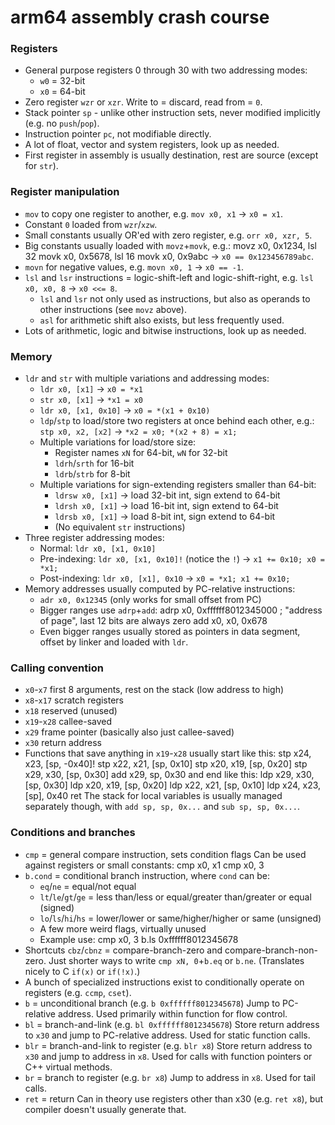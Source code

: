 # arm64 assembly crash course

### Registers

- General purpose registers 0 through 30 with two addressing modes:
  - `w0` = 32-bit
  - `x0` = 64-bit
- Zero register `wzr` or `xzr`. Write to = discard, read from = `0`.
- Stack pointer `sp` - unlike other instruction sets, never modified implicitly (e.g. no `push`/`pop`).
- Instruction pointer `pc`, not modifiable directly.
- A lot of float, vector and system registers, look up as needed.
- First register in assembly is usually destination, rest are source (except for `str`).

### Register manipulation

- `mov` to copy one register to another, e.g. `mov x0, x1` -> `x0 = x1`.
- Constant `0` loaded from `wzr`/`xzw`.
- Small constants usually OR'ed with zero register, e.g. `orr x0, xzr, 5`.
- Big constants usually loaded with `movz`+`movk`, e.g.:
      movz x0, 0x1234, lsl 32
      movk x0, 0x5678, lsl 16
      movk x0, 0x9abc
  -> `x0 == 0x123456789abc`.
- `movn` for negative values, e.g. `movn x0, 1` -> `x0 == -1`.
- `lsl` and `lsr` instructions = logic-shift-left and logic-shift-right, e.g. `lsl x0, x0, 8` -> `x0 <<= 8`.
  - `lsl` and `lsr` not only used as instructions, but also as operands to other instructions (see `movz` above).
  - `asl` for arithmetic shift also exists, but less frequently used.
- Lots of arithmetic, logic and bitwise instructions, look up as needed.

### Memory

- `ldr` and `str` with multiple variations and addressing modes:
  - `ldr x0, [x1]` -> `x0 = *x1`
  - `str x0, [x1]` -> `*x1 = x0`
  - `ldr x0, [x1, 0x10]` -> `x0 = *(x1 + 0x10)`
  - `ldp`/`stp` to load/store two registers at once behind each other, e.g.:
    `stp x0, x2, [x2]` -> `*x2 = x0; *(x2 + 8) = x1;`
  - Multiple variations for load/store size:
    - Register names `xN` for 64-bit, `wN` for 32-bit
    - `ldrh`/`srth` for 16-bit
    - `ldrb`/`strb` for  8-bit
  - Multiple variations for sign-extending registers smaller than 64-bit:
    - `ldrsw x0, [x1]` -> load 32-bit int, sign extend to 64-bit
    - `ldrsh x0, [x1]` -> load 16-bit int, sign extend to 64-bit
    - `ldrsb x0, [x1]` -> load  8-bit int, sign extend to 64-bit
    - (No equivalent `str` instructions)
- Three register addressing modes:
  - Normal: `ldr x0, [x1, 0x10]`
  - Pre-indexing: `ldr x0, [x1, 0x10]!` (notice the `!`) -> `x1 += 0x10; x0 = *x1;`
  - Post-indexing: `ldr x0, [x1], 0x10` -> `x0 = *x1; x1 += 0x10;`
- Memory addresses usually computed by PC-relative instructions:
  - `adr x0, 0x12345` (only works for small offset from PC)
  - Bigger ranges use `adrp`+`add`:
        adrp x0, 0xffffff8012345000 ; "address of page", last 12 bits are always zero
        add x0, x0, 0x678
  - Even bigger ranges usually stored as pointers in data segment, offset by linker and loaded with `ldr`.

### Calling convention

- `x0`-`x7` first 8 arguments, rest on the stack (low address to high)
- `x8`-`x17` scratch registers
- `x18` reserved (unused)
- `x19`-`x28` callee-saved
- `x29` frame pointer (basically also just callee-saved)
- `x30` return address
- Functions that save anything in `x19`-`x28` usually start like this:
      stp x24, x23, [sp, -0x40]!
      stp x22, x21, [sp, 0x10]
      stp x20, x19, [sp, 0x20]
      stp x29, x30, [sp, 0x30]
      add x29, sp, 0x30
  and end like this:
      ldp x29, x30, [sp, 0x30]
      ldp x20, x19, [sp, 0x20]
      ldp x22, x21, [sp, 0x10]
      ldp x24, x23, [sp], 0x40
      ret
  The stack for local variables is usually managed separately though, with `add sp, sp, 0x...` and `sub sp, sp, 0x...`.

### Conditions and branches

- `cmp` = general compare instruction, sets condition flags
  Can be used against registers or small constants:
      cmp x0, x1
      cmp x0, 3
- `b.cond` = conditional branch instruction, where `cond` can be:
  - `eq`/`ne` = equal/not equal
  - `lt`/`le`/`gt`/`ge` = less than/less or equal/greater than/greater or equal (signed)
  - `lo`/`ls`/`hi`/`hs` = lower/lower or same/higher/higher or same (unsigned)
  - A few more weird flags, virtually unused
  - Example use:
        cmp x0, 3
        b.ls 0xffffff8012345678
- Shortcuts `cbz`/`cbnz` = compare-branch-zero and compare-branch-non-zero.
  Just shorter ways to write `cmp xN, 0`+`b.eq` or `b.ne`.
  (Translates nicely to C `if(x)` or `if(!x)`.)
- A bunch of specialized instructions exist to conditionally operate on registers (e.g. `ccmp`, `cset`).
- `b` = unconditional branch (e.g. `b 0xffffff8012345678`)
  Jump to PC-relative address. Used primarily within function for flow control.
- `bl` = branch-and-link (e.g. `bl 0xffffff8012345678`)
  Store return address to `x30` and jump to PC-relative address. Used for static function calls.
- `blr` = branch-and-link to register (e.g. `blr x8`)
  Store return address to `x30` and jump to address in `x8`. Used for calls with function pointers or C++ virtual methods.
- `br` = branch to register (e.g. `br x8`)
  Jump to address in `x8`. Used for tail calls.
- `ret` = return
  Can in theory use registers other than x30 (e.g. `ret x8`), but compiler doesn't usually generate that.
